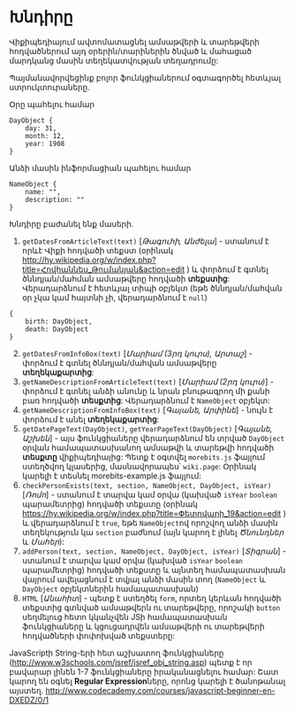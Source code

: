 Խնդիրը
======

Վիքիպեդիայում ավտոմատացնել ամսաթվերի և տարեթվերի հոդվածներում այդ օրերին/տարիներին ծնված և մահացած մարդկանց մասին տեղեկատվության տեղադրումը:

Պայմանավորվեցինք բոլոր ֆունկցիաներում օգտագործել հետևյալ ստրուկտուրաները․

Օրը պահելու համար
```
DayObject {
	day: 31,
	month: 12,
	year: 1908
}
```

Անձի մասին ինֆորմացիան պահելու համար
```
NameObject {
	name: "",
	description: ""
}
```


Խնդիրը բաժանել ենք մասերի․

1. ```getDatesFromArticleText(text)``` [*Թագուհի, Անժելա*] - ստանում է որևէ Վիքի հոդվածի տեքստ (օրինակ http://hy.wikipedia.org/w/index.php?title=Հովհաննես_Թումանյան&action=edit ) և փորձում է գտնել ծննդյան/մահման ամսաթվերը հոդվածի **տեքստից**: Վերադարձնում է հետևյալ տիպի օբյեկտ (եթե ծննդյան/մահվան օր չկա կամ հայտնի չի, վերադարձնում է ```null```)
```
{
	birth: DayObject,
	death: DayObject
}
``` 
2. ```getDatesFromInfoBox(text)``` [*Մարիամ (3րդ կուրս), Արտաշ*] - փորձում է գտնել ծննդյան/մահվան ամսաթվերը **տեղեկաքարտից**: 
3. ```getNameDescriptionFromArticleText(text)``` [*Մարիամ (2րդ կուրս)*] - փորձում է գտնել անձի անունը և նրան բնութագրող մի քանի բառ հոդվածի **տեսքտից**: Վերադարձնում է ```NameObject``` օբյեկտ:
4. ```getNameDescriptionFromInfoBox(text)``` [*Գայանե, Արփինե*] - նույն է փորձում է անել **տեղեկաքարտից**:
5. ```getDatePageText(DayObject)```, ```getYearPageText(DayObject)``` [*Գայանե, Աշխեն*] - այս ֆունկցիաները վերադարձնում են տրված ```DayObject``` օրվան համապատասխանող ամսաթվի և տարեթվի հոդվածի **տեսքտը** վիքիպեդիայից: Պետք է օգտվել ```morebits.js``` ֆայլում ստեղծվող կլասերից, մասնավորապես՝ ```wiki.page```: Օրինակ կարելի է տեսնել morebits-example.js ֆայլում:
6. ```checkPersonExists(text, section, NameObject, DayObject, isYear)``` [*Ռոմո*] - ստանում է տարվա կամ օրվա (կախված ```isYear``` ```boolean``` պարամետրից) հոդվածի տեքստը (օրինակ https://hy.wikipedia.org/w/index.php?title=Փետրվարի_19&action=edit ) և վերադարձնում է ```true```, եթե ```NameObject```ով որոշվող անձի մասին տեղեկություն կա ```section``` բաժնում (այն կարող է լինել *Ծնունդներ* և *Մահեր*):
7. ```addPerson(text, section, NameObject, DayObject, isYear)``` [*Տիգրան*] - ստանում է տարվա կամ օրվա (կախված ```isYear``` ```boolean``` պարամետրից) հոդվածի տեքստը և այնտեղ համապատասխան վայրում ավելացնում է տվյալ անձի մասին տող (```NameObject``` և ```DayObject``` օբյեկտներին համապատասխան) 
8. ```HTML``` [*Անահիտ*] - պետք է ստեղծել ```form```, որտեղ կերևան հոդվածի տեքստից գտնված ամսաթվերն ու տարեթվերը, որոշակի ```button``` սեղմելուց հետո կկանչվեն JSի համապատասխան ֆունկցիաները և կցուցադրվեն ամսաթվերի ու տարեթվերի հոդվածների փոփոխված տեքստերը:

JavaScriptի String-երի հետ աշխատող ֆունկցիաները (http://www.w3schools.com/jsref/jsref_obj_string.asp) պետք է որ բավարար լինեն 1-7 ֆունկցիաները իրականացնելու համար: Շատ կարող են օգնել **Regular Expression**ները, որոնց կարելի է ծանոթանալ այստեղ․ http://www.codecademy.com/courses/javascript-beginner-en-DXEDZ/0/1


